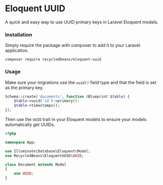 # Eloquent UUID

A quick and easy way to use UUID primary keys in Laravel Eloquent models.

### Installation

Simply require the package with composer to add it to your Laravel application.

```shell script
composer require recycledbeans/eloquent-uuid
```

### Usage

Make sure your migrations use the `uuid()` field type and that the field is set as the primary key.

```php
Schema::create('documents', function (Blueprint $table) {
    $table->uuid('id')->primary();
    $table->timestamps();
});
``` 

Then use the `UUID` trait in your Eloquent models to ensure your models automatically get UUIDs.

```php
<?php

namespace App;

use Illuminate\Database\Eloquent\Model;
use RecycledBeans\EloquentUUID\UUID;

class Document extends Model
{
    use UUID;
}
```

